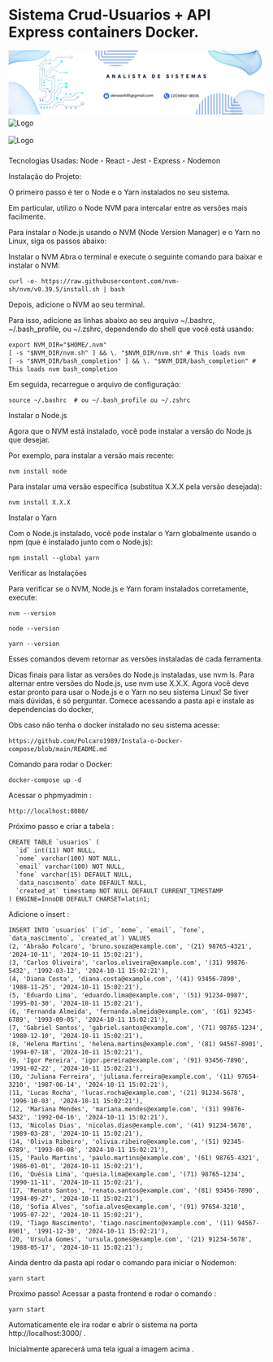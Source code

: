 # Sistema Crud-Usuarios + API Express containers Docker.  


<div style="display: flex; align-items: center;">
<img src="https://github.com/abraao69/abraao69/blob/main/Navy%20Blue%20Geometric%20Technology%20LinkedIn%20Banner%20(2).png" alt="Logo">
  <br><br>
</div>

<div style="display: flex; align-items: center;">
<img src="https://github.com/Polcaro1989/Crud-Usuarios-Node-React-Nodemon-Mysql-Docker-Jest/blob/main/Screenshot%20from%202024-10-11%2012-06-18.png" alt="Logo">
  <br><br>
</div>

<div style="display: flex; align-items: center;">
<img src="https://github.com/Polcaro1989/Crud-Usuarios-Node-React-Nodemon-Mysql-Docker-Jest/blob/main/Screenshot%20from%202024-10-11%2012-21-24%20(1).png" alt="Logo">
  <br><br>
</div>

Tecnologias Usadas:
Node - React - Jest - Express - Nodemon

Instalação do Projeto:

O primeiro passo é ter o Node e o Yarn instalados no seu sistema.

Em particular, utilizo o Node NVM para intercalar entre as versões mais facilmente.

Para instalar o Node.js usando o NVM (Node Version Manager) e o Yarn no Linux, siga os passos abaixo:

Instalar o NVM
Abra o terminal e execute o seguinte comando para baixar e instalar o NVM:

```
curl -o- https://raw.githubusercontent.com/nvm-sh/nvm/v0.39.5/install.sh | bash
```
Depois, adicione o NVM ao seu terminal. 

Para isso, adicione as linhas abaixo ao seu arquivo ~/.bashrc, ~/.bash_profile, ou ~/.zshrc, dependendo do shell que você está usando:
```
export NVM_DIR="$HOME/.nvm"
[ -s "$NVM_DIR/nvm.sh" ] && \. "$NVM_DIR/nvm.sh" # This loads nvm
[ -s "$NVM_DIR/bash_completion" ] && \. "$NVM_DIR/bash_completion" # This loads nvm bash_completion
```
Em seguida, recarregue o arquivo de configuração:
```
source ~/.bashrc  # ou ~/.bash_profile ou ~/.zshrc
```

Instalar o Node.js

Agora que o NVM está instalado, você pode instalar a versão do Node.js que desejar. 

Por exemplo, para instalar a versão mais recente:

```
nvm install node
```
Para instalar uma versão específica (substitua X.X.X pela versão desejada):
```
nvm install X.X.X
```

Instalar o Yarn

Com o Node.js instalado, você pode instalar o Yarn globalmente usando o npm (que é instalado junto com o Node.js):

```
npm install --global yarn
```

Verificar as Instalações

Para verificar se o NVM, Node.js e Yarn foram instalados corretamente, execute:

```
nvm --version

```

```
node --version

```

```
yarn --version

```
Esses comandos devem retornar as versões instaladas de cada ferramenta.

Dicas finais
para listar as versões do Node.js instaladas, use nvm ls.
Para alternar entre versões do Node.js, use nvm use X.X.X.
Agora você deve estar pronto para usar o Node.js e o Yarn no seu sistema Linux! Se tiver mais dúvidas, é só perguntar.
Comece acessando a pasta api e instale as dependencias do docker, 


Obs caso não tenha o docker instalado no seu sistema acesse:

```
https://github.com/Polcaro1989/Instala-o-Docker-compose/blob/main/README.md
```

Comando para rodar o Docker:

```
docker-compose up -d
```
Acessar o phpmyadmin :
```
http://localhost:8080/
```
Próximo passo e criar a tabela :

```
CREATE TABLE `usuarios` (
  `id` int(11) NOT NULL,
  `nome` varchar(100) NOT NULL,
  `email` varchar(100) NOT NULL,
  `fone` varchar(15) DEFAULT NULL,
  `data_nascimento` date DEFAULT NULL,
  `created_at` timestamp NOT NULL DEFAULT CURRENT_TIMESTAMP
) ENGINE=InnoDB DEFAULT CHARSET=latin1;

```
Adicione o insert :

```
INSERT INTO `usuarios` (`id`, `nome`, `email`, `fone`, `data_nascimento`, `created_at`) VALUES
(2, 'Abraão Polcaro', 'bruno.souza@example.com', '(21) 98765-4321', '2024-10-11', '2024-10-11 15:02:21'),
(3, 'Carlos Oliveira', 'carlos.oliveira@example.com', '(31) 99876-5432', '1992-03-12', '2024-10-11 15:02:21'),
(4, 'Diana Costa', 'diana.costa@example.com', '(41) 93456-7890', '1988-11-25', '2024-10-11 15:02:21'),
(5, 'Eduardo Lima', 'eduardo.lima@example.com', '(51) 91234-0987', '1995-01-30', '2024-10-11 15:02:21'),
(6, 'Fernanda Almeida', 'fernanda.almeida@example.com', '(61) 92345-6789', '1993-09-05', '2024-10-11 15:02:21'),
(7, 'Gabriel Santos', 'gabriel.santos@example.com', '(71) 98765-1234', '1980-12-10', '2024-10-11 15:02:21'),
(8, 'Helena Martins', 'helena.martins@example.com', '(81) 94567-8901', '1994-07-18', '2024-10-11 15:02:21'),
(9, 'Igor Pereira', 'igor.pereira@example.com', '(91) 93456-7890', '1991-02-22', '2024-10-11 15:02:21'),
(10, 'Juliana Ferreira', 'juliana.ferreira@example.com', '(11) 97654-3210', '1987-06-14', '2024-10-11 15:02:21'),
(11, 'Lucas Rocha', 'lucas.rocha@example.com', '(21) 91234-5678', '1996-10-03', '2024-10-11 15:02:21'),
(12, 'Mariana Mendes', 'mariana.mendes@example.com', '(31) 99876-5432', '1992-04-16', '2024-10-11 15:02:21'),
(13, 'Nicolas Dias', 'nicolas.dias@example.com', '(41) 91234-5678', '1989-03-28', '2024-10-11 15:02:21'),
(14, 'Olivia Ribeiro', 'olivia.ribeiro@example.com', '(51) 92345-6789', '1993-08-08', '2024-10-11 15:02:21'),
(15, 'Paulo Martins', 'paulo.martins@example.com', '(61) 98765-4321', '1986-01-01', '2024-10-11 15:02:21'),
(16, 'Quésia Lima', 'quesia.lima@example.com', '(71) 98765-1234', '1990-11-11', '2024-10-11 15:02:21'),
(17, 'Renato Santos', 'renato.santos@example.com', '(81) 93456-7890', '1994-09-27', '2024-10-11 15:02:21'),
(18, 'Sofia Alves', 'sofia.alves@example.com', '(91) 97654-3210', '1995-07-22', '2024-10-11 15:02:21'),
(19, 'Tiago Nascimento', 'tiago.nascimento@example.com', '(11) 94567-8901', '1991-12-30', '2024-10-11 15:02:21'),
(20, 'Ursula Gomes', 'ursula.gomes@example.com', '(21) 91234-5678', '1988-05-17', '2024-10-11 15:02:21');
```

Ainda dentro da pasta api rodar o comando para iniciar o Nodemon:

```
yarn start
```
Proximo passo! Acessar a pasta frontend e rodar o comando :
```
yarn start
```

Automaticamente ele ira rodar e abrir o sistema na porta http://localhost:3000/ . 

Inicialmente aparecerá uma tela igual a imagem acima .
